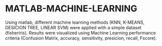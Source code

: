 # MATLAB-MACHINE-LEARNING
Using matlab, different machine learning methods (KNN, K-MEANS, DESICION TREE, LINEAR SVM) were applied with a simple dataset (fisheriris).
Results were visualized using Machine Learning performance criteria (Confusion Matrix, accuracy, sensitivity, presicion, recall, Fscore).

